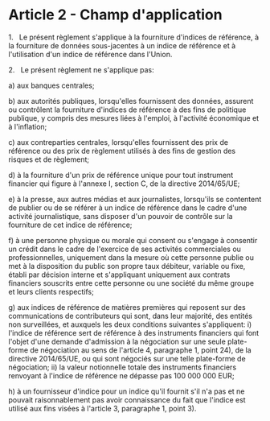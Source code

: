 # Article 2 - Champ d'application


1.   Le présent règlement s'applique à la fourniture d'indices de référence, à la fourniture de données sous-jacentes à un indice de référence et à l'utilisation d'un indice de référence dans l'Union.

2.   Le présent règlement ne s'applique pas:

a) aux banques centrales;

b) aux autorités publiques, lorsqu'elles fournissent des données, assurent ou contrôlent la fourniture d'indices de référence à des fins de politique publique, y compris des mesures liées à l'emploi, à l'activité économique et à l'inflation;

c) aux contreparties centrales, lorsqu'elles fournissent des prix de référence ou des prix de règlement utilisés à des fins de gestion des risques et de règlement;

d) à la fourniture d'un prix de référence unique pour tout instrument financier qui figure à l'annexe I, section C, de la directive 2014/65/UE;

e) à la presse, aux autres médias et aux journalistes, lorsqu'ils se contentent de publier ou de se référer à un indice de référence dans le cadre d'une activité journalistique, sans disposer d'un pouvoir de contrôle sur la fourniture de cet indice de référence;

f) à une personne physique ou morale qui consent ou s'engage à consentir un crédit dans le cadre de l'exercice de ses activités commerciales ou professionnelles, uniquement dans la mesure où cette personne publie ou met à la disposition du public son propre taux débiteur, variable ou fixe, établi par décision interne et s'appliquant uniquement aux contrats financiers souscrits entre cette personne ou une société du même groupe et leurs clients respectifs;

g) aux indices de référence de matières premières qui reposent sur des communications de contributeurs qui sont, dans leur majorité, des entités non surveillées, et auxquels les deux conditions suivantes s'appliquent: i) l'indice de référence sert de référence à des instruments financiers qui font l'objet d'une demande d'admission à la négociation sur une seule plate-forme de négociation au sens de l'article 4, paragraphe 1, point 24), de la directive 2014/65/UE, ou qui sont négociés sur une telle plate-forme de négociation; ii) la valeur notionnelle totale des instruments financiers renvoyant à l'indice de référence ne dépasse pas 100 000 000 EUR;

h) à un fournisseur d'indice pour un indice qu'il fournit s'il n'a pas et ne pouvait raisonnablement pas avoir connaissance du fait que l'indice est utilisé aux fins visées à l'article 3, paragraphe 1, point 3).
